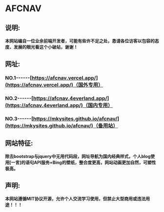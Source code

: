 # AFCNAV
## 说明:
#### 本网站编自一位业余前端开发者，可能有些许不足之处，恳请各位访客以包容的态度、发展的眼光看这个小破站，谢谢！
## 网址:
### NO.1------[https://afcnav.vercel.app/](https://afcnav.vercel.app/)（国外专用）
### NO.2------[https://afcnav.4everland.app/](https://afcnav.4everland.app/)（国内专用）
### NO.3------[https://mkysites.github.io/afcnav/](https://mkysites.github.io/afcnav/)（备用站）
## 网站特征:
#### 除去bootstrap与jquery中无用代码段，网址导航为国内经典样式，个人blog使用[一言]的语句API服务+Bing的壁纸，整合度更高，网站动画更加自然，可塑性极高。
## 声明:
#### 本网站遵循MIT协议开源，允许个人交流学习使用，但禁止大型商用或违法用途！！！
